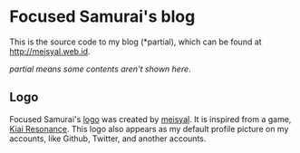 # Focused Samurai's blog
This is the source code to my blog (*partial), which can be found at http://meisyal.web.id.

*partial means some contents aren't shown here*.

## Logo
Focused Samurai's [logo][logo] was created by [meisyal][meisyal]. It is inspired from a game, [Kiai Resonance][kiairesonance]. This logo also appears as my default profile picture on my accounts, like Github, Twitter, and another accounts. 

[logo]: https://github.com/meisyal/meisyal.web.id/blob/master/images/focused-samurai.png
[meisyal]: https://github.com/meisyal
[kiairesonance]: http://www.kiairesonance.com/
